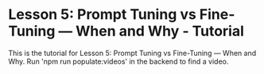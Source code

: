 # Lesson 5: Prompt Tuning vs Fine-Tuning — When and Why - Tutorial

This is the tutorial for Lesson 5: Prompt Tuning vs Fine-Tuning — When and Why. Run 'npm run populate:videos' in the backend to find a video.